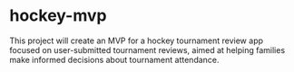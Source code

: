 # hockey-mvp
This project will create an MVP for a hockey tournament review app focused on user-submitted tournament reviews, aimed at helping families make informed decisions about tournament attendance.
